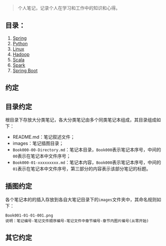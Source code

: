 > 个人笔记，记录个人在学习和工作中的知识和心得。

## 目录：

1. [Spring](./Spring/README.md)
2. [Python](./Python/README.md)
3. [Linux](./Linux/README.md)
4. [Hadoop](./Hadoop/README.md)
5. [Scala](./Scala/README.md)
6. [Spark](./Spark/README.md)
7. [Spring Boot](./SpringBoot/README.md)

## 约定

## 目录约定

根目录下存放大分类笔记，各大分类笔记由多个同类笔记本组成，其目录组成如下：

* README.md：笔记叙述文件；
* images：笔记插图目录；
* `Book000-00-Directory.md`：笔记本目录，`Book000`表示笔记本序号，中间的`00`表示在笔记本中文件序号；
* `Book000-01-xxxxxxxxx.md`：笔记本内容，`Book000`表示笔记本序号，中间的`01`表示在笔记本中文件序号，第三部分的内容表示该部分笔记的标题。

## 插图约定

各个笔记本的的插入存放到各自大笔记目录下的`images`文件夹中，其命名规则如下：

```
Book001-01-01-001.png
说明：笔记编号-笔记文件顺序编号-笔记文件中章节编号-章节内图片编号(从零开始)
```

## 其它约定



